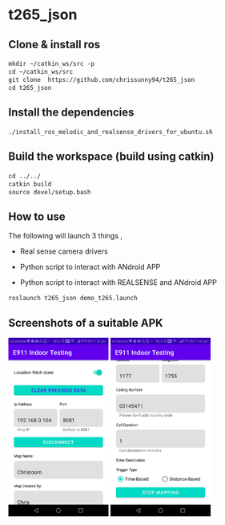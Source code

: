 # t265_json




## Clone & install ros

```
mkdir ~/catkin_ws/src -p
cd ~/catkin_ws/src
git clone  https://github.com/chrissunny94/t265_json
cd t265_json
```





## Install the dependencies 


```
./install_ros_melodic_and_realsense_drivers_for_ubuntu.sh
```



## Build the workspace (build using catkin) 


```
cd ../../
catkin build
source devel/setup.bash
```


## How to use

The following will launch 3 things ,

- Real sense camera drivers

- Python script to interact with ANdroid APP

- Python script to interact with REALSENSE and ANdroid APP



```
roslaunch t265_json demo_t265.launch

```



## Screenshots of a suitable APK

<img src="docs/android.jpeg" width="200">
<img src="docs/android1.jpeg" width="200">



